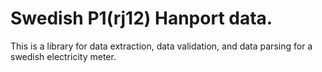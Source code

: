 # Swedish P1(rj12) Hanport data.

This is a library for data extraction, data validation, and data parsing for a swedish electricity meter.

